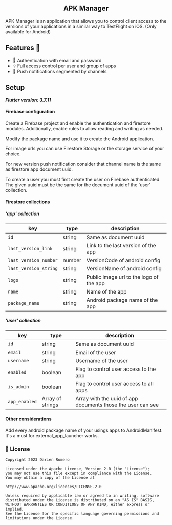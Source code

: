 <h2 align="center">APK Manager</h2>

APK Manager is an application that allows you to control client access to the versions of your applications in a similar way to TestFlight on iOS. (Only available for Android)

## Features 🌟

- 🔐 Authentication with email and password
- 💡 Full access control per user and group of apps
- 🔔 Push notifications segmented by channels

## Setup

***Flutter version: 3.7.11***

#### Firebase configuration

Create a Firebase project and enable the authentication and firestore modules. Additionally, enable rules to allow reading and writing as needed.

Modify the package name and use it to create the Android application.

For image urls you can use Firestore Storage or the storage service of your choice.

For new version push notification consider that channel name is the same as firestore app document uuid.

To create a user you must first create the user on Firebase authenticated. The given uuid must be the same for the document uuid of the 'user' collection.

#### Firestore collections

##### 'app' collection

| key                    | type   | description                              |
| ---------------------- | ------ | ---------------------------------------- |
| `id`                   | string | Same as document uuid                    | 
| `last_version_link`    | string | Link to the last version of the app      |
| `last_version_number`  | number | VersionCode of android config            |
| `last_version_string`  | string | VersionName of android config            |
| `logo`                 | string | Public image url to the logo of the app  |
| `name`                 | string | Name of the app                          |
| `package_name`         | string | Android package name of the app          |

##### 'user' collection

| key           | type             | description                                                  |
| ------------- | ---------------- | -----------------------------------------------------------  |
| `id`          | string           | Same as document uuid                                        | 
| `email`       | string           | Email of the user                                            |
| `username`    | string           | Username of the user                                         |
| `enabled`     | boolean          | Flag to control user access to the app                       |
| `is_admin`     | boolean         | Flag to control user access to all apps                      |
| `app_enabled` | Array of strings | Array with the uuid of app documents those the user can see  |

#### Other considerations

Add every android package name of your usings apps to AndroidManifest. It's a must for external_app_launcher works.

### 📜 License

```
Copyright 2023 Darien Romero

Licensed under the Apache License, Version 2.0 (the "License");
you may not use this file except in compliance with the License.
You may obtain a copy of the License at

http://www.apache.org/licenses/LICENSE-2.0

Unless required by applicable law or agreed to in writing, software
distributed under the License is distributed on an "AS IS" BASIS,
WITHOUT WARRANTIES OR CONDITIONS OF ANY KIND, either express or implied.
See the License for the specific language governing permissions and
limitations under the License.